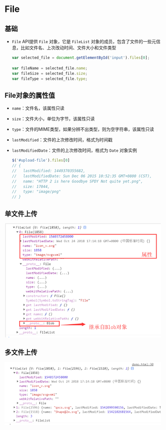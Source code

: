 # File

## 基础

- `File` API提供 `File` 对象，它是 `FileList` 对象的成员，包含了文件的一些元信息，比如文件名、上次改动时间、文件大小和文件类型

    ```js
    var selected_file = document.getElementById('input').files[0];

    var fileName = selected_file.name;
    var fileSize = selected_file.size;
    var fileType = selected_file.type;
    ```

## File对象的属性值

- `name`：文件名，该属性只读

- `size`：文件大小，单位为字节，该属性只读

- `type`：文件的MIME类型，如果分辨不出类型，则为空字符串，该属性只读

- `lastModified`：文件的上次修改时间，格式为时间戳

- `lastModifiedDate`：文件的上次修改时间，格式为 `Date` 对象实例

    ```js
    $('#upload-file').files[0]
    // {
    //   lastModified: 1449370355682,
    //   lastModifiedDate: Sun Dec 06 2015 10:52:35 GMT+0800 (CST),
    //   name: "HTTP 2 is here Goodbye SPDY Not quite yet.png",
    //   size: 17044,
    //   type: "image/png"
    // }
    ```

## 单文件上传

![](image/单文件上传_9U2NKYsRzg.png)

## 多文件上传

![](image/多文件上传_6Z_iEBDi92.png)
